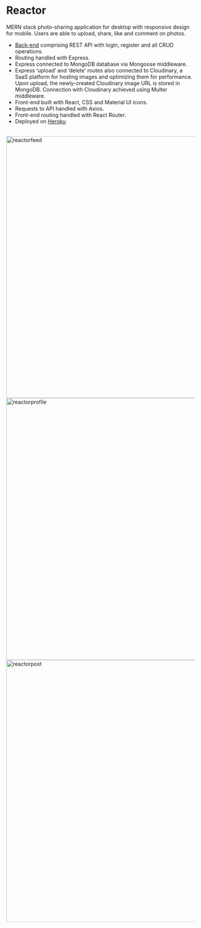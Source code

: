 # Reactor

MERN stack photo-sharing application for desktop with responsive design for mobile. Users are able to upload, share, like and comment on photos.
-	[Back-end](https://github.com/Jamesokay/reactor-api) comprising REST API with login, register and all CRUD operations.
-	Routing handled with Express.
-	Express connected to MongoDB database via Mongoose middleware.
-	Express ‘upload’ and ‘delete’ routes also connected to Cloudinary, a SaaS platform for hosting images and optimizing them for performance. Upon upload, the newly-created Cloudinary image URL is stored in MongoDB. Connection with Cloudinary achieved using Multer middleware.
-	Front-end built with React, CSS and Material UI icons.
-	Requests to API handled with Axios. 
-	Front-end routing handled with React Router.
-	Deployed on [Heroku](https://reactorsocialmedia.herokuapp.com/)
<br>

<img width="700" alt="reactorfeed" src="https://user-images.githubusercontent.com/78640728/169686283-143d2f8e-dfae-4ea2-933e-deaffcf75b6a.png">
<br>
<img width="700" alt="reactorprofile" src="https://user-images.githubusercontent.com/78640728/169686379-0cddac62-2977-473c-ad77-47858f67d163.png">
<br>
<img width="700" alt="reactorpost" src="https://user-images.githubusercontent.com/78640728/169686470-3a056d79-b13e-4609-8a4f-21cb837cccb2.png">
